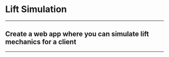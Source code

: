 # Lift Simulation

---

## Create a web app where you can simulate lift mechanics for a client

---
